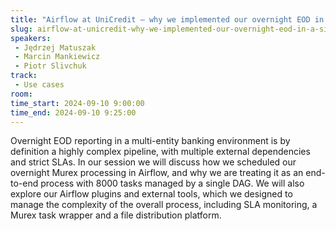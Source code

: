 ```yaml
---
title: "Airflow at UniCredit – why we implemented our overnight EOD in a single DAG"
slug: airflow-at-unicredit-why-we-implemented-our-overnight-eod-in-a-single-dag
speakers:
 - Jędrzej Matuszak
 - Marcin Mankiewicz
 - Piotr Slivchuk
track:
 - Use cases
room: 
time_start: 2024-09-10 9:00:00
time_end: 2024-09-10 9:25:00
---
```


Overnight EOD reporting in a multi-entity banking environment is by definition a highly complex pipeline, with multiple external dependencies and strict SLAs. In our session we will discuss how we scheduled our overnight Murex processing in Airflow, and why we are treating it as an end-to-end process with 8000 tasks managed by a single DAG. We will also explore our Airflow plugins and external tools, which we designed to manage the complexity of the overall process, including SLA monitoring, a Murex task wrapper and a file distribution platform.